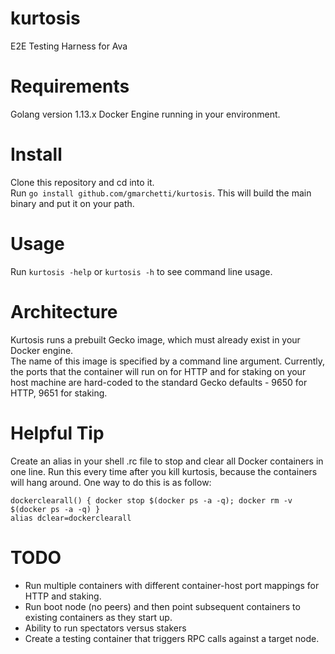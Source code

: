 # kurtosis
E2E Testing Harness for Ava

# Requirements

Golang version 1.13.x
Docker Engine running in your environment.

# Install

Clone this repository and cd into it.  
Run `go install github.com/gmarchetti/kurtosis`. This will build the main binary and put it on your path.  

# Usage

Run `kurtosis -help` or `kurtosis -h` to see command line usage.

# Architecture

Kurtosis runs a prebuilt Gecko image, which must already exist in your Docker engine.  
The name of this image is specified by a command line argument.
Currently, the ports that the container will run on for HTTP and for staking on your host machine are hard-coded to the standard Gecko defaults - 9650 for HTTP, 9651 for staking.

# Helpful Tip

Create an alias in your shell .rc file to stop and clear all Docker containers in one line.
Run this every time after you kill kurtosis, because the containers will hang around.
One way to do this is as follow:

```
dockerclearall() { docker stop $(docker ps -a -q); docker rm -v $(docker ps -a -q) }
alias dclear=dockerclearall
```

# TODO

* Run multiple containers with different container-host port mappings for HTTP and staking.
* Run boot node (no peers) and then point subsequent containers to existing containers as they start up.
* Ability to run spectators versus stakers
* Create a testing container that triggers RPC calls against a target node. 

